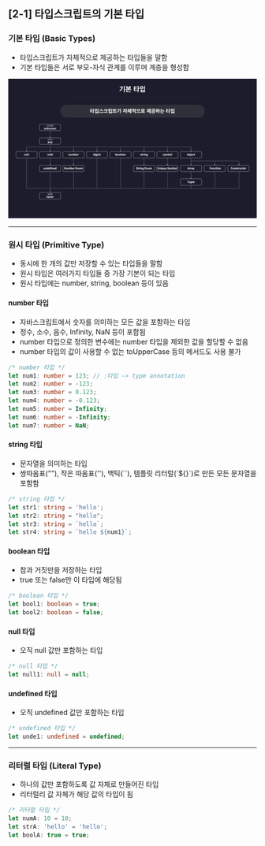 ## [2-1] 타입스크립트의 기본 타입

### 기본 타입 (Basic Types)
- 타입스크립트가 자체적으로 제공하는 타입들을 말함
- 기본 타입들은 서로 부모-자식 관계를 이루며 계층을 형성함

![타입스크립트 타입 계층도](image.png)

---

### 원시 타입 (Primitive Type)
- 동시에 한 개의 값만 저장할 수 있는 타입들을 말함
- 원시 타입은 여러가지 타입들 중 가장 기본이 되는 타입
- 원시 타입에는 number, string, boolean 등이 있음

#### number 타입
- 자바스크립트에서 숫자를 의미하는 모든 값을 포함하는 타입
- 정수, 소수, 음수, Infinity, NaN 등이 포함됨
- number 타입으로 정의한 변수에는 number 타입을 제외한 값을 할당할 수 없음
- number 타입의 값이 사용할 수 없는 toUpperCase 등의 메서드도 사용 불가

```typescript
/* number 타입 */
let num1: number = 123; // :타입 -> type annotation
let num2: number = -123;
let num3: number = 0.123;
let num4: number = -0.123;
let num5: number = Infinity;
let num6: number = -Infinity;
let num7: number = NaN;
```

#### string 타입
- 문자열을 의미하는 타입
- 쌍따옴표(""), 작은 따옴표(''), 백틱(\`\`), 템플릿 리터럴(\`${}\`)로 만든 모든 문자열을 포함함

```typescript
/* string 타입 */
let str1: string = 'hello';
let str2: string = "hello";
let str3: string = `hello`;
let str4: string = `hello ${num1}`;
```

#### boolean 타입
- 참과 거짓만을 저장하는 타입
- true 또는 false만 이 타입에 해당됨

```typescript
/* boolean 타입 */
let bool1: boolean = true;
let bool2: boolean = false;
```

#### null 타입
- 오직 null 값만 포함하는 타입

```typescript
/* null 타입 */
let null1: null = null;
```

#### undefined 타입
- 오직 undefined 값만 포함하는 타입

```typescript
/* undefined 타입 */
let unde1: undefined = undefined;
```

---

### 리터럴 타입 (Literal Type)
- 하나의 값만 포함하도록 값 자체로 만들어진 타입
- 리터럴리 값 자체가 해당 값의 타입이 됨

```typescript
/* 리터럴 타입 */
let numA: 10 = 10;
let strA: 'hello' = 'hello';
let boolA: true = true;
```